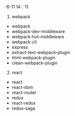 
-6-11 14：11.
1. webpack
  - webpack
  - webpack-dev-middleware
  - webpack-hot-middleware
  - webpack-cli
  - express
  - extract-text-webpack-plugin
  - html-webpack-plugin
  - clean-webpack-plugin

2. react
  - react
  - react-dom
  - react-router
  - redux
  - react-redux
  - redux-saga
